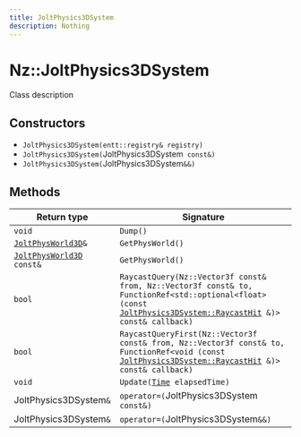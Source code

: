 ```yaml
---
title: JoltPhysics3DSystem
description: Nothing
---
```


# Nz::JoltPhysics3DSystem

Class description

## Constructors

- `JoltPhysics3DSystem(entt::registry& registry)`
- `JoltPhysics3DSystem(`JoltPhysics3DSystem` const&)`
- `JoltPhysics3DSystem(`JoltPhysics3DSystem`&&)`

## Methods

| Return type | Signature |
| ----------- | --------- |
| `void` | `Dump()` |
| [`JoltPhysWorld3D`](documentation/generated/JoltPhysics3D/JoltPhysWorld3D.md)`&` | `GetPhysWorld()` |
| [`JoltPhysWorld3D`](documentation/generated/JoltPhysics3D/JoltPhysWorld3D.md)` const&` | `GetPhysWorld()` |
| `bool` | `RaycastQuery(Nz::Vector3f const& from, Nz::Vector3f const& to, FunctionRef<std::optional<float> (const `[`JoltPhysics3DSystem::RaycastHit`](documentation/generated/JoltPhysics3D/JoltPhysics3DSystem.RaycastHit.md)` &)> const& callback)` |
| `bool` | `RaycastQueryFirst(Nz::Vector3f const& from, Nz::Vector3f const& to, FunctionRef<void (const `[`JoltPhysics3DSystem::RaycastHit`](documentation/generated/JoltPhysics3D/JoltPhysics3DSystem.RaycastHit.md)` &)> const& callback)` |
| `void` | `Update(`[`Time`](documentation/generated/Core/Time.md)` elapsedTime)` |
| JoltPhysics3DSystem`&` | `operator=(`JoltPhysics3DSystem` const&)` |
| JoltPhysics3DSystem`&` | `operator=(`JoltPhysics3DSystem`&&)` |

